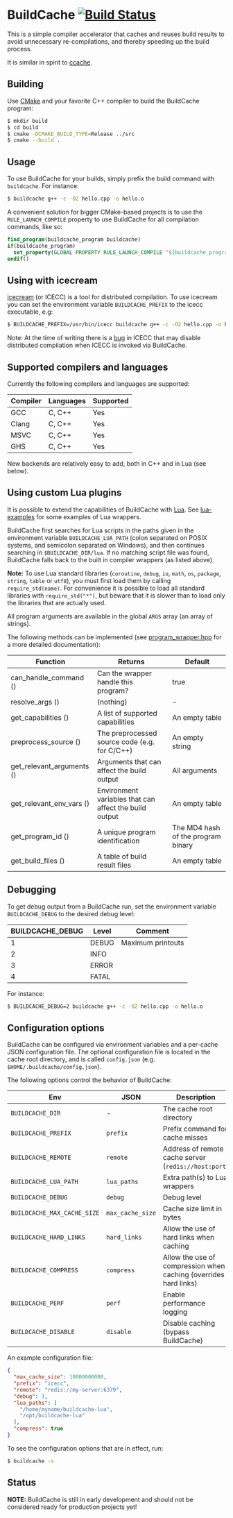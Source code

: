 # BuildCache [![Build Status](https://travis-ci.org/mbitsnbites/buildcache.svg?branch=master)](https://travis-ci.org/mbitsnbites/buildcache)

This is a simple compiler accelerator that caches and reuses build results to
avoid unnecessary re-compilations, and thereby speeding up the build process.

It is similar in spirit to [ccache](https://ccache.samba.org/).

## Building

Use [CMake](https://cmake.org/) and your favorite C++ compiler to build the
BuildCache program:

```bash
$ mkdir build
$ cd build
$ cmake -DCMAKE_BUILD_TYPE=Release ../src
$ cmake --build .
```

## Usage

To use BuildCache for your builds, simply prefix the build command with
`buildcache`. For instance:

```bash
$ buildcache g++ -c -O2 hello.cpp -o hello.o
```

A convenient solution for bigger CMake-based projects is to use the
`RULE_LAUNCH_COMPILE` property to use BuildCache for all compilation commands,
like so:

```cmake
find_program(buildcache_program buildcache)
if(buildcache_program)
  set_property(GLOBAL PROPERTY RULE_LAUNCH_COMPILE "${buildcache_program}")
endif()
```

## Using with icecream

[icecream](https://github.com/icecc/icecream) (or ICECC) is a tool for
distributed compilation. To use icecream you can set the environment variable
`BUILDCACHE_PREFIX` to the icecc executable, e.g:

```bash
$ BUILDCACHE_PREFIX=/usr/bin/icecc buildcache g++ -c -O2 hello.cpp -o hello.o
```

Note: At the time of writing there is a
[bug](https://github.com/icecc/icecream/issues/390) in ICECC that may disable
distributed compilation when ICECC is invoked via BuildCache.

## Supported compilers and languages

Currently the following compilers and languages are supported:

| Compiler | Languages | Supported |
| -------- | --------- | --------- |
| GCC      | C, C++    | Yes       |
| Clang    | C, C++    | Yes       |
| MSVC     | C, C++    | Yes       |
| GHS      | C, C++    | Yes       |

New backends are relatively easy to add, both in C++ and in Lua (see below).

## Using custom Lua plugins

It is possible to extend the capabilities of BuildCache with
[Lua](https://www.lua.org/). See [lua-examples](lua-examples/) for some examples
of Lua wrappers.

BuildCache first searches for Lua scripts in the paths given in the environment
variable `BUILDCACHE_LUA_PATH` (colon separated on POSIX systems, and semicolon
separated on Windows), and then continues searching in `$BUILDCACHE_DIR/lua`.
If no matching script file was found, BuildCache falls back to the built in
compiler wrappers (as listed above).

**Note:** To use Lua standard libraries (`coroutine`, `debug`, `io`, `math`,
`os`, `package`, `string`, `table` or `utf8`), you must first load them by
calling `require_std(name)`. For convenience it is possible to load all standard
libraries with `require_std("*")`, but beware that it is slower than to load
only the libraries that are actually used.

All program arguments are available in the global `ARGS` array (an array of
strings).

The following methods can be implemented (see
[program_wrapper.hpp](src/wrappers/program_wrapper.hpp) for a more detailed
documentation):

| Function | Returns | Default |
| --- | --- | --- |
| can_handle_command () | Can the wrapper handle this program? | true |
| resolve_args () | (nothing) | - |
| get_capabilities () | A list of supported capabilities | An empty table |
| preprocess_source () | The preprocessed source code (e.g. for C/C++) | An empty string |
| get_relevant_arguments () | Arguments that can affect the build output | All arguments |
| get_relevant_env_vars () | Environment variables that can affect the build output | An empty table |
| get_program_id () | A unique program identification | The MD4 hash of the program binary |
| get_build_files () | A table of build result files | An empty table |

## Debugging

To get debug output from a BuildCache run, set the environment variable
`BUILDCACHE_DEBUG` to the desired debug level:

| BUILDCACHE_DEBUG | Level | Comment           |
| ---------------- | ----- | ----------------- |
| 1                | DEBUG | Maximum printouts |
| 2                | INFO  |                   |
| 3                | ERROR |                   |
| 4                | FATAL |                   |

For instance:

```bash
$ BUILDCACHE_DEBUG=2 buildcache g++ -c -O2 hello.cpp -o hello.o
```

## Configuration options

BuildCache can be configured via environment variables and a per-cache JSON
configuration file. The optional configuration file is located in the cache
root directory, and is called `config.json` (e.g.
`$HOME/.buildcache/config.json`).

The following options control the behavior of BuildCache:

| Env | JSON | Description | Default |
| --- | --- | --- | --- |
| `BUILDCACHE_DIR` | - | The cache root directory | `$HOME/.buildcache` |
| `BUILDCACHE_PREFIX` | `prefix` | Prefix command for cache misses | None |
| `BUILDCACHE_REMOTE` | `remote` | Address of remote cache server (`redis://host:port`) | None |
| `BUILDCACHE_LUA_PATH` | `lua_paths` | Extra path(s) to Lua wrappers | None |
| `BUILDCACHE_DEBUG` | `debug` | Debug level | None |
| `BUILDCACHE_MAX_CACHE_SIZE` | `max_cache_size` | Cache size limit in bytes | 5368709120 |
| `BUILDCACHE_HARD_LINKS` | `hard_links` | Allow the use of hard links when caching | true |
| `BUILDCACHE_COMPRESS` | `compress` | Allow the use of compression when caching (overrides hard links) | true |
| `BUILDCACHE_PERF` | `perf` | Enable performance logging | false |
| `BUILDCACHE_DISABLE` | `disable` | Disable caching (bypass BuildCache) | false |

An example configuration file:

```json
{
  "max_cache_size": 10000000000,
  "prefix": "icecc",
  "remote": "redis://my-server:6379",
  "debug": 3,
  "lua_paths": [
    "/home/myname/buildcache-lua",
    "/opt/buildcache-lua"
  ],
  "compress": true
}
```

To see the configuration options that are in effect, run:

```bash
$ buildcache -s
```

## Status

**NOTE:** BuildCache is still in early development and should not be considered
ready for production projects yet!

